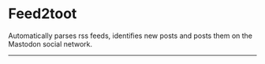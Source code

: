 # Feed2toot

Automatically parses rss feeds, identifies new posts and posts them on the Mastodon social network.

---